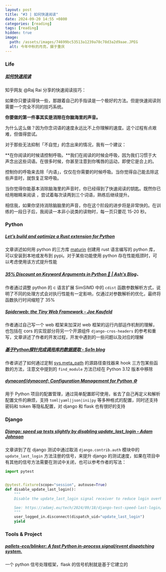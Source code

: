 ```yaml
---
layout: post
title: "#3 | 如何快速阅读"
date: 2024-09-20 14:55 +0800
categories: [reading]
tags: [reading]
hidden: true
image:
  path: /assets/images/74699bc53513a1239a78c78d3a2d9aae.JPEG
  alt: 今年中秋的月亮，摄于重庆
---
```






### Life

##### [如何快速阅读](https://mp.weixin.qq.com/s/JhL-9sKvy6bJfRV1MbFHIA)

知乎网友 @Raj Rai 分享的快速阅读技巧： 

如果你只要读得快一些，那跟着自己的手指读是一个极好的方法。但是快速阅读则需要一个完全不同的技巧系统。

**你要做的第一件事其实是消除在你脑海里的声音。**

为什么这么做？因为你念词语的速度永远比不上你理解的速度。这个过程有点艰难，但值得尝试。

对于那些无法抑制「不自觉」的念出来的情况，我有一个建议： 

**在你阅读的时候请控制呼吸。**我们在阅读的时候会呼吸，因为我们习惯于大声念出这些词语。在很多时候，你甚至注意到你嘴唇的运动，即使它是合上的。

控制你的呼吸来去除「内语」，仅仅在你需要的时候呼吸。当你觉得自己能去除这些声音时，就恢复正常呼吸。

当你觉得你能基本消除脑海里的声音时，你已经得到了快速阅读的钥匙。既然你已经用眼睛来阅读 ，尝试着每次读两到三个词语，熟练后继续提升。

相信我，如果你坚持消除脑脑里的声音，你在这个阶段的进步将是非常快的。在训练的一段日子后，我阅读一本非小说类的读物时，每一页只要花 15-20 秒。



### Python

##### [Let’s build and optimize a Rust extension for Python](https://pythonspeed.com/articles/intro-rust-python-extensions/)

文章讲述如何用 python 的三方库 [maturin](https://github.com/PyO3/maturin) 创建用 rust 语言编写的 python 库，可以安装到本地或发布到 pypi。对于某些功能使用 python 存在性能瓶颈时，可以考虑使用该方式提升性能



##### [35% Discount on Keyword Arguments in Python 🐍 \| Ash's Blog](https://ashvardanian.com/posts/discount-on-keyword-arguments-in-python/)、

作者通过调整 python 的 c 语言扩展 SimSIMD  中的 `cdist` 函数参数解析方式，说明了不同的处理方式会对执行性能有一定影响，仅通过对参数解析的优化，最终将函数执行时间缩短了 35%



##### [Spiderweb: the Tiny Web Framework - Joe Kaufeld](https://itsthejoker.github.io/spiderweb-the-tiny-web-framework/?utm_campaign=Django%2BNewsletter&utm_medium=email&utm_source=Django_Newsletter_251#zen-of-python-vs-ease-of-use)

作者通过自己写一个 web 框架来加深对 web 框架的运行内部运作机制的理解，也包括在 cors 的实现部分将另一个开源组件 `django-cros-headers` 的参考和重写，文章讲述了作者的开发过程，开发中遇到的一些问题以及对应的理解



##### [基于Python探针完成调用库的数据提取 - So1n blog](https://so1n.me/2020/11/18/%E5%9F%BA%E4%BA%8EPython%E6%8E%A2%E9%92%88%E5%AE%8C%E6%88%90%E8%B0%83%E7%94%A8%E5%BA%93%E7%9A%84%E6%95%B0%E6%8D%AE%E6%8F%90%E5%8F%96/)

作者讲述了如何通过定制 [sys.meta_path](https://docs.python.org/zh-cn/3/library/sys.html#sys.meta_path) 的源路径查找器来 hook 三方包某些函数的方法，注意文中提到的 `find_module` 方法已经在 Python 3.12 版本中移除



##### [dynaconf/dynaconf: Configuration Management for Python ⚙](https://github.com/dynaconf/dynaconf)

用于 Python 项目的配置管理，通过简单配置即可使用，省去了自己再定义和解析配置文件的麻烦，支持 `toml|yaml|json|ini|py` 等多种格式的配置，同时还支持密码和 token 等隐私配置，对 django 和 flask 也有很好的支持



### Django

##### [Django: speed up tests slightly by disabling update_last_login - Adam Johnson](https://adamj.eu/tech/2024/09/18/django-test-speed-last-login/)

文章讲到了在 django 测试中通过取消 `django.contrib.auth` 模块中的 `update_last_login` 方法注册的信号，来提升 django 的测试速度，如果在项目中有其他的信号方法需要在测试中关闭，也可以参考作者的写法：

```python
import pytest


@pytest.fixture(scope="session", autouse=True)
def disable_update_last_login():
    """
    Disable the update_last_login signal receiver to reduce login overhead.

    See: https://adamj.eu/tech/2024/09/18/django-test-speed-last-login/
    """
    user_logged_in.disconnect(dispatch_uid="update_last_login")
    yield
```



### Tools & Project

##### [pallets-eco/blinker: A fast Python in-process signal/event dispatching system.](https://github.com/pallets-eco/blinker/)

一个 python 信号处理框架，flask 的信号机制就是基于它建立的
